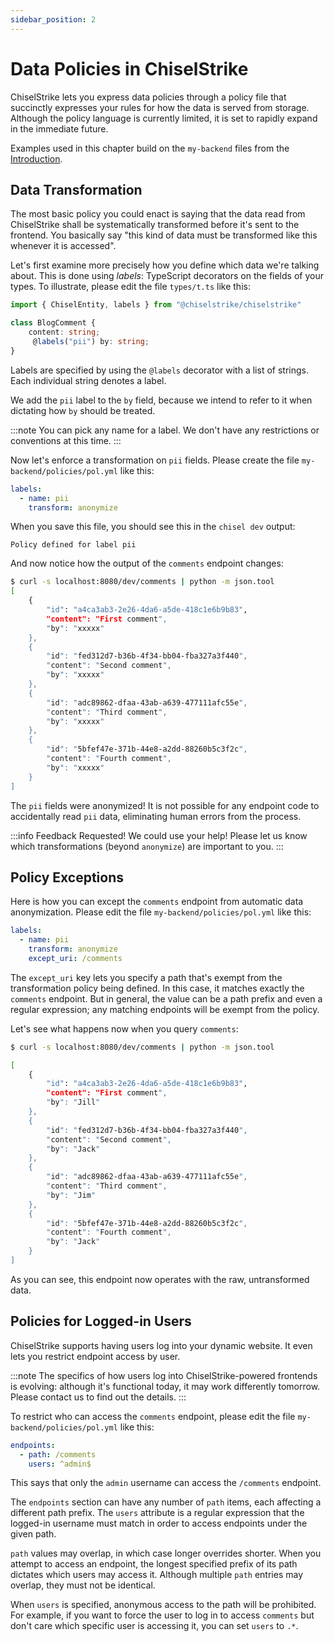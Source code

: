 ```yaml
---
sidebar_position: 2
---
```


# Data Policies in ChiselStrike

ChiselStrike lets you express data policies through a policy file that
succinctly expresses your rules for how the data is served from
storage.  Although the policy language is currently limited, it is set
to rapidly expand in the immediate future.

Examples used in this chapter build on the `my-backend` files from the
[Introduction](./intro.md).

## Data Transformation

The most basic policy you could enact is saying that the data read
from ChiselStrike shall be systematically transformed before it's sent
to the frontend.  You basically say "this kind of data must be
transformed like this whenever it is accessed".

Let's first examine more precisely how you define which data we're
talking about.  This is done using _labels_: TypeScript decorators on
the fields of your types.  To illustrate, please edit the file
`types/t.ts` like this:

```typescript title="my-backend/types/t.ts"
import { ChiselEntity, labels } from "@chiselstrike/chiselstrike"

class BlogComment {
    content: string;
     @labels("pii") by: string;
}
```

Labels are specified by using the `@labels` decorator with a list of strings. Each
individual string denotes a label.

We add the `pii` label to the `by` field, because we intend to
refer to it when dictating how `by` should be treated.

:::note
You can pick any name for a label.  We don't have any restrictions or
conventions at this time.
:::

Now let's enforce a transformation on `pii` fields.  Please create
the file `my-backend/policies/pol.yml` like this:

```yaml title="my-backend/policies/pol.yml"
labels:
  - name: pii
    transform: anonymize
```

When you save this file, you should see this in the `chisel dev`
output:

```
Policy defined for label pii
```

And now notice how the output of the `comments` endpoint changes:

```bash
$ curl -s localhost:8080/dev/comments | python -m json.tool
[
    {
        "id": "a4ca3ab3-2e26-4da6-a5de-418c1e6b9b83",
        "content": "First comment",
        "by": "xxxxx"
    },
    {
        "id": "fed312d7-b36b-4f34-bb04-fba327a3f440",
        "content": "Second comment",
        "by": "xxxxx"
    },
    {
        "id": "adc89862-dfaa-43ab-a639-477111afc55e",
        "content": "Third comment",
        "by": "xxxxx"
    },
    {
        "id": "5bfef47e-371b-44e8-a2dd-88260b5c3f2c",
        "content": "Fourth comment",
        "by": "xxxxx"
    }
]
```

The `pii` fields were anonymized!  It is not possible for any
endpoint code to accidentally read `pii` data, eliminating human
errors from the process.

:::info Feedback Requested! We could use your help!
Please let us know which transformations (beyond `anonymize`) are
important to you.
:::

## Policy Exceptions

Here is how you can except the `comments` endpoint from automatic
data anonymization.  Please edit the file
`my-backend/policies/pol.yml` like this:

```yaml title="my-backend/policies/pol.yml"
labels:
  - name: pii
    transform: anonymize
    except_uri: /comments
```

The `except_uri` key lets you specify a path that's exempt from the
transformation policy being defined.  In this case, it matches exactly
the `comments` endpoint.  But in general, the value can be a path
prefix and even a regular expression; any matching endpoints will be
exempt from the policy.

Let's see what happens now when you query `comments`:

```bash
$ curl -s localhost:8080/dev/comments | python -m json.tool

[
    {
        "id": "a4ca3ab3-2e26-4da6-a5de-418c1e6b9b83",
        "content": "First comment",
        "by": "Jill"
    },
    {
        "id": "fed312d7-b36b-4f34-bb04-fba327a3f440",
        "content": "Second comment",
        "by": "Jack"
    },
    {
        "id": "adc89862-dfaa-43ab-a639-477111afc55e",
        "content": "Third comment",
        "by": "Jim"
    },
    {
        "id": "5bfef47e-371b-44e8-a2dd-88260b5c3f2c",
        "content": "Fourth comment",
        "by": "Jack"
    }
]
```

As you can see, this endpoint now operates with the raw, untransformed
data.

## Policies for Logged-in Users

ChiselStrike supports having users log into your dynamic website.  It
even lets you restrict endpoint access by user.

:::note
The specifics of how users log into ChiselStrike-powered frontends is
evolving: although it's functional today, it may work differently
tomorrow.  Please contact us to find out the details.
:::

To restrict who can access the `comments` endpoint, please edit the
file `my-backend/policies/pol.yml` like this:

```yaml title="my-backend/policies/pol.yml"
endpoints:
  - path: /comments
    users: ^admin$
```

This says that only the `admin` username can access the `/comments`
endpoint.

The `endpoints` section can have any number of `path` items, each
affecting a different path prefix.  The `users` attribute is a regular
expression that the logged-in username must match in order to access
endpoints under the given path.

`path` values may overlap, in which case longer overrides shorter.
When you attempt to access an endpoint, the longest specified prefix
of its path dictates which users may access it.  Although multiple
`path` entries may overlap, they must not be identical.

When `users` is specified, anonymous access to the path will be
prohibited.  For example, if you want to force the user to log in to
access `comments` but don't care which specific user is accessing it,
you can set `users` to `.*`.

